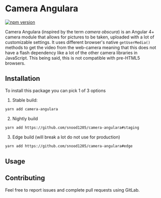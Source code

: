 # Camera Angulara
[![npm version](https://badge.fury.io/js/camera-angulara.svg)](https://badge.fury.io/js/camera-angulara)

Camera Angulara (inspired by the term _camera obscura_) is an Angular 4+ camera module that allows for pictures
to be taken, uploaded with a lot of customizable settings. It uses different browser's native `getUserMedia()` methods
to get the video from the web-camera meaning that this does not have a flash dependency like a lot of the other camera
libraries in JavaScript. This being said, this is not compatible with pre-HTML5 browsers.

## Installation

To install this package you can pick 1 of 3 options

1. Stable build:

```bash
yarn add camera-angulara
```

2. Nightly build

```bash
yarn add https://github.com/snood1205/camera-angulara#staging
```

3. Edge build (will break a lot do not use for production)

```bash
yarn add https://github.com/snood1205/camera-angulara#edge
```

## Usage

[//]: # "Complete"

## Contributing

Feel free to report issues and complete pull requests using GitLab.
